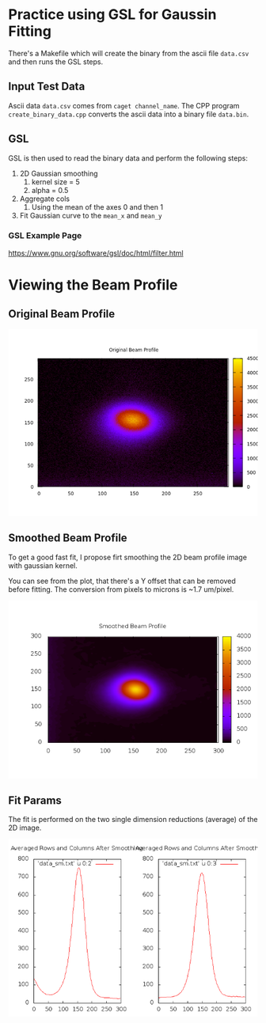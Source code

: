 # Practice using GSL for Gaussin Fitting
There's a Makefile which will create the binary from the ascii file `data.csv`
and then runs the GSL steps.

## Input Test Data
Ascii data `data.csv` comes from `caget channel_name`.
The CPP program `create_binary_data.cpp` converts the ascii data into a binary file
`data.bin`.

## GSL
GSL is then used to read the binary data and  perform the following steps:

1. 2D Gaussian smoothing
	1. kernel size = 5
	1. alpha = 0.5
1. Aggregate cols
	1. Using the mean of the axes 0 and then 1
1. Fit Gaussian curve to the `mean_x` and `mean_y`

### GSL Example Page
https://www.gnu.org/software/gsl/doc/html/filter.html

# Viewing the Beam Profile
## Original Beam Profile
![Original Beam Profile](orig_beam_profile.png)

## Smoothed Beam Profile
To get a good fast fit, I propose firt smoothing the 2D beam profile image
with gaussian kernel.

You can see from the plot, that there's a Y offset that can be removed before
fitting. The conversion from pixels to microns is ~1.7 um/pixel.

![Smoothed Beam](smoothed_image.png)

## Fit Params
The fit is performed on the two single dimension reductions (average) of the
2D image.

![Smoothed Averages](smooth_ave_plot.png)

